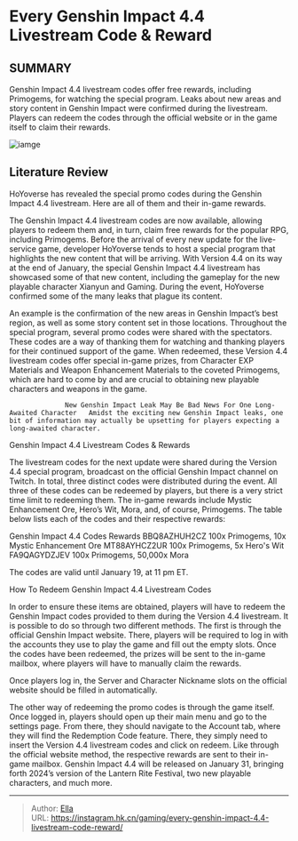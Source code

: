 # Every Genshin Impact 4.4 Livestream Code &amp; Reward


## SUMMARY 



  Genshin Impact 4.4 livestream codes offer free rewards, including Primogems, for watching the special program.   Leaks about new areas and story content in Genshin Impact were confirmed during the livestream.   Players can redeem the codes through the official website or in the game itself to claim their rewards.  

![iamge](https://static1.srcdn.com/wordpress/wp-content/uploads/2024/01/genshin-impact-44-livestream-codes-rewards-primogems-gaming-liyue.jpg)

## Literature Review

HoYoverse has revealed the special promo codes during the Genshin Impact 4.4 livestream. Here are all of them and their in-game rewards.




The Genshin Impact 4.4 livestream codes are now available, allowing players to redeem them and, in turn, claim free rewards for the popular RPG, including Primogems. Before the arrival of every new update for the live-service game, developer HoYoverse tends to host a special program that highlights the new content that will be arriving. With Version 4.4 on its way at the end of January, the special Genshin Impact 4.4 livestream has showcased some of that new content, including the gameplay for the new playable character Xianyun and Gaming. During the event, HoYoverse confirmed some of the many leaks that plague its content.




An example is the confirmation of the new areas in Genshin Impact’s best region, as well as some story content set in those locations. Throughout the special program, several promo codes were shared with the spectators. These codes are a way of thanking them for watching and thanking players for their continued support of the game. When redeemed, these Version 4.4 livestream codes offer special in-game prizes, from Character EXP Materials and Weapon Enhancement Materials to the coveted Primogems, which are hard to come by and are crucial to obtaining new playable characters and weapons in the game.

                  New Genshin Impact Leak May Be Bad News For One Long-Awaited Character   Amidst the exciting new Genshin Impact leaks, one bit of information may actually be upsetting for players expecting a long-awaited character.   


 Genshin Impact 4.4 Livestream Codes &amp; Rewards 
          




The livestream codes for the next update were shared during the Version 4.4 special program, broadcast on the official Genshin Impact channel on Twitch. In total, three distinct codes were distributed during the event. All three of these codes can be redeemed by players, but there is a very strict time limit to redeeming them. The in-game rewards include Mystic Enhancement Ore, Hero’s Wit, Mora, and, of course, Primogems. The table below lists each of the codes and their respective rewards:

 Genshin Impact 4.4 Codes  Rewards   BBQ8AZHUH2CZ    100x Primogems, 10x Mystic Enhancement Ore      MT88AYHCZ2UR    100x Primogems, 5x Hero&#39;s Wit      FA9QAGYDZJEV    100x Primogems, 50,000x Mora      





The codes are valid until January 19, at 11 pm ET.









 How To Redeem Genshin Impact 4.4 Livestream Codes 
          

In order to ensure these items are obtained, players will have to redeem the Genshin Impact codes provided to them during the Version 4.4 livestream. It is possible to do so through two different methods. The first is through the official Genshin Impact website. There, players will be required to log in with the accounts they use to play the game and fill out the empty slots. Once the codes have been redeemed, the prizes will be sent to the in-game mailbox, where players will have to manually claim the rewards.



Once players log in, the Server and Character Nickname slots on the official website should be filled in automatically.




The other way of redeeming the promo codes is through the game itself. Once logged in, players should open up their main menu and go to the settings page. From there, they should navigate to the Account tab, where they will find the Redemption Code feature. There, they simply need to insert the Version 4.4 livestream codes and click on redeem. Like through the official website method, the respective rewards are sent to their in-game mailbox. Genshin Impact 4.4 will be released on January 31, bringing forth 2024’s version of the Lantern Rite Festival, two new playable characters, and much more.






---

> Author: [Ella](https://instagram.hk.cn/)  
> URL: https://instagram.hk.cn/gaming/every-genshin-impact-4.4-livestream-code-reward/  


